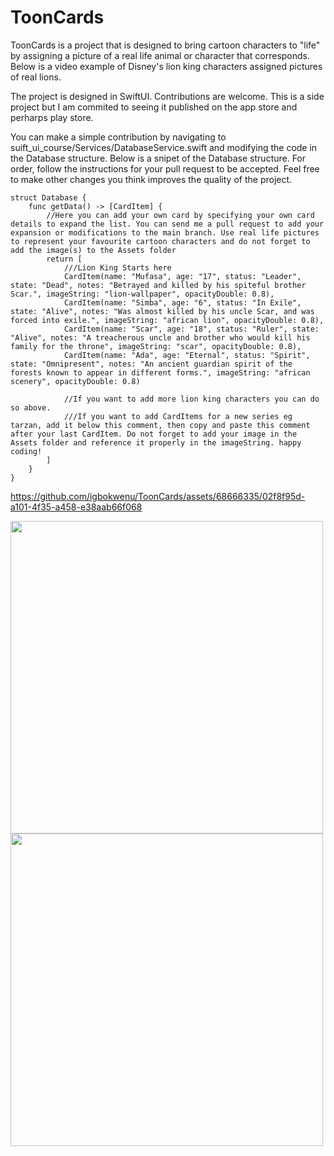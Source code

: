 # ToonCards

ToonCards is a project that is designed to bring cartoon characters to "life" by assigning a picture of a real life animal or character that corresponds. 
Below is a video example of Disney's lion king characters assigned pictures of real lions.

The project is designed in SwiftUI. Contributions are welcome. This is a side project but I am commited to seeing it published on the app store and perharps play store.

You can make a simple contribution by navigating to suift_ui_course/Services/DatabaseService.swift and modifying the code in the Database structure. 
Below is a snipet of the Database structure. For order, follow the instructions for your pull request to be accepted. Feel free to make other changes you think improves the quality of the project.

```
struct Database {
    func getData() -> [CardItem] {
        //Here you can add your own card by specifying your own card details to expand the list. You can send me a pull request to add your expansion or modifications to the main branch. Use real life pictures to represent your favourite cartoon characters and do not forget to add the image(s) to the Assets folder
        return [
            ///Lion King Starts here
            CardItem(name: "Mufasa", age: "17", status: "Leader", state: "Dead", notes: "Betrayed and killed by his spiteful brother Scar.", imageString: "lion-wallpaper", opacityDouble: 0.8),
            CardItem(name: "Simba", age: "6", status: "In Exile", state: "Alive", notes: "Was almost killed by his uncle Scar, and was forced into exile.", imageString: "african lion", opacityDouble: 0.8),
            CardItem(name: "Scar", age: "18", status: "Ruler", state: "Alive", notes: "A treacherous uncle and brother who would kill his family for the throne", imageString: "scar", opacityDouble: 0.8),
            CardItem(name: "Ada", age: "Eternal", status: "Spirit", state: "Omnipresent", notes: "An ancient guardian spirit of the forests known to appear in different forms.", imageString: "african scenery", opacityDouble: 0.8)
            
            //If you want to add more lion king characters you can do so above.
            ///If you want to add CardItems for a new series eg tarzan, add it below this comment, then copy and paste this comment after your last CardItem. Do not forget to add your image in the Assets folder and reference it properly in the imageString. happy coding!
        ]
    }
}
```


https://github.com/igbokwenu/ToonCards/assets/68666335/02f8f95d-a101-4f35-a458-e38aab66f068

<img src="https://github.com/igbokwenu/ToonCards/assets/68666335/74966072-43c1-45c7-aae3-dd57283c600f" width="500" > 
<img src="https://github.com/igbokwenu/ToonCards/assets/68666335/61039808-29a6-40a5-9251-04fa6d0723e0" width="500" >







